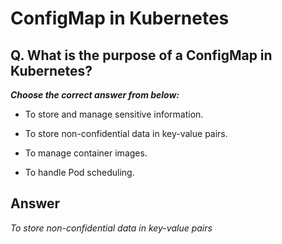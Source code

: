 # ConfigMap in Kubernetes

## Q. What is the purpose of a ConfigMap in Kubernetes?

***Choose the correct answer from below:***

  - To store and manage sensitive information.

  - To store non-confidential data in key-value pairs.

  - To manage container images.

  - To handle Pod scheduling.

## Answer
*To store non-confidential data in key-value pairs*
